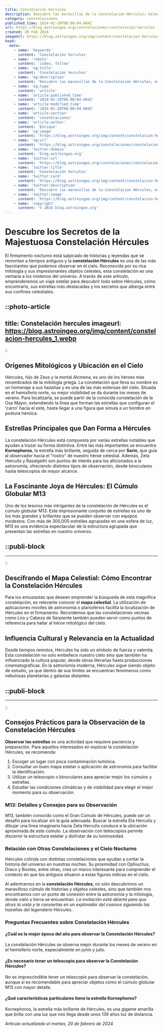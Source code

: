 ```yaml
---
title: Constelación hercules
description: Descubre las maravillas de la Constelación Hércules; mitos antiguos, estrellas brillantes y cúmulos globulares asombrosos en el cielo nocturno.
category: constelaciones
published_time: 2024-02-20T08:00:04.064Z
url: https://blog.astroingeo.org/constelaciones/constelacion-hercules
created: 20 Feb 2024
imageUrl: https://blog.astroingeo.org/img/content/constelacion-hercules_1.webp
head:
  meta:
    - name: 'keywords'
      content: 'Constelación hercules'
    - name: 'robots'
      content: 'index, follow'
    - name: 'og:title'
      content: 'Constelación hercules'
    - name: 'og:description'
      content: 'Descubre las maravillas de la Constelación Hércules; mitos antiguos, estrellas brillantes y cúmulos globulares asombrosos en el cielo nocturno.'
    - name: 'og:type'
      content: 'article'
    - name: 'article:published_time'
      content: '2024-02-20T08:00:04.064Z'
    - name: 'article:modified_time'
      content: '2024-02-20T08:00:04.064Z'
    - name: 'article:section'
      content: 'constelaciones'
    - name: 'article:author'
      content: 'Enrique'
    - name: 'og:image'
      content: 'https://blog.astroingeo.org/img/content/constelacion-hercules_1.webp'
    - name: 'og:url'
      content: 'https://blog.astroingeo.org/constelaciones/constelacion-hercules'
    - name: 'twitter:domain'
      content: 'blog.astroingeo.org'
    - name: 'twitter:url'
      content: 'https://blog.astroingeo.org/constelaciones/constelacion-hercules'
    - name: 'twitter:title'
      content: 'Constelación hercules'
    - name: 'twitter:card'
      content: 'https://blog.astroingeo.org/img/content/constelacion-hercules_1.webp'
    - name: 'twitter:description'
      content: 'Descubre las maravillas de la Constelación Hércules; mitos antiguos, estrellas brillantes y cúmulos globulares asombrosos en el cielo nocturno.'
    - name: 'twitter:image'
      content: 'https://blog.astroingeo.org/img/content/constelacion-hercules_1.webp'
    - name: 'copyright'
      content: '© 2024 blog.astroingeo.org'
---
```

# Descubre los Secretos de la Majestuosa Constelación Hércules

El firmamento nocturno está salpicado de historias y leyendas que se remontan a tiempos antiguos y la **constelación Hércules** es una de las más fascinantes que podemos observar en el cielo. Reconocida por su rica mitología y sus impresionantes objetos celestes, esta constelación es una ventana a los misterios del universo. A través de este artículo, emprenderemos un viaje estelar para descubrir todo sobre Hércules, cómo encontrarlo, sus estrellas más destacadas y los secretos que alberga entre sus confines celestiales.


::photo-article
---
title: Constelación hercules
imageurl: https://blog.astroingeo.org/img/content/constelacion-hercules_1.webp
---
::


## Orígenes Mitológicos y Ubicación en el Cielo

Hércules, hijo de Zeus y la mortal Alcmena, es uno de los héroes más renombrados de la mitología griega. La constelación que lleva su nombre es un homenaje a sus hazañas y es una de las más extensas del cielo. Situada en el hemisferio norte, su mejor visibilidad se da durante los meses de verano. Para localizarla, se puede partir de la conocida constelación de la Osa Mayor, extendiendo la línea que forman las estrellas que configuran el 'carro' hacia el este, hasta llegar a una figura que simula a un hombre en postura heroica.

## Estrellas Principales que Dan Forma a Hércules

La constelación Hércules está compuesta por varias estrellas notables que ayudan a trazar su forma distintiva. Entre las más importantes se encuentra **Kornephoros**, la estrella más brillante, seguida de cerca por **Sarin**, que guía al observador hacia el "rostro" de nuestro héroe celestial. Además, Zeta Herculis y Rasalgethi son puntos de interés para los aficionados a la astronomía, ofreciendo distintos tipos de observación, desde binoculares hasta telescopios de mayor alcance.

## La Fascinante Joya de Hércules: El Cúmulo Globular M13

Uno de los tesoros más intrigantes de la constelación de Hércules es el cúmulo globular M13. Este impresionante conjunto de estrellas es uno de los más grandes y brillantes que se pueden observar con equipos modestos. Con más de 300,000 estrellas agrupadas en una esfera de luz, M13 es una evidencia espectacular de la estructura agrupada que presentan las estrellas en nuestro universo.


  ::publi-block
  ---
  ---
  ::
  
  
## Descifrando el Mapa Celestial: Cómo Encontrar la Constelación Hércules

Para los entusiastas que deseen emprender la búsqueda de esta magnífica constelación, es relevante conocer el **mapa celestial**. La utilización de aplicaciones móviles de astronomía o planisferios facilita la localización de Hércules en el firmamento. Recordemos que las constelaciones vecinas como Lira y Cabeza de Serpiente también pueden servir como puntos de referencia para hallar al héroe mitológico del cielo.

## Influencia Cultural y Relevancia en la Actualidad

Desde tiempos remotos, Hércules ha sido un símbolo de fuerza y valentía. Esta constelación no solo embellece nuestro cielo sino que también ha influenciado la cultura popular, desde obras literarias hasta producciones cinematográficas. En la astronomía moderna, Hércules sigue siendo objeto de estudio, ya que dentro de sus límites se encuentran fenómenos como nebulosas planetarias y galaxias distantes.


  ::publi-block
  ---
  ---
  ::
  
  
## Consejos Prácticos para la Observación de la Constelación Hércules

**Observar las estrellas** es una actividad que requiere paciencia y preparación. Para aquellos interesados en explorar la constelación Hércules, se recomienda:

1. Escoger un lugar con poca contaminación lumínica.
2. Consultar un buen mapa estelar o aplicación de astronomía para facilitar la identificación.
3. Utilizar un telescopio o binoculares para apreciar mejor los cúmulos y estrellas.
4. Estudiar las condiciones climáticas y de visibilidad para elegir el mejor momento para su observación.

### M13: Detalles y Consejos para su Observación

M13, también conocido como el Gran Cúmulo de Hércules, puede ser un desafío para localizar sin la guía adecuada. Buscar la estrella Eta Herculis y dibujar una línea imaginaria hacia Zeta Herculis conduce a la ubicación aproximada de este cúmulo. La observación con telescopios permite discernir la estructura estelar y disfrutar de su luminosidad.

### Relación con Otras Constelaciones y el Cielo Nocturno

Hércules colinda con distintas constelaciones que ayudan a contar la historia del universo en nuestras noches. Su proximidad con Ophiuchus, Draco y Bootes, entre otras, crea un marco interesante para comprender el contexto en que los antiguos situaron a estas figuras míticas en el cielo.

Al adentrarnos en la **constelación Hércules**, no sólo descubrimos un maravilloso cúmulo de historias y objetos celestes, sino que también nos encontramos con un punto de conexión entre la astronomía y la mitología, donde cielo y tierra se encuentran. *La invitación está abierta para que alces la vista y te conviertas en un explorador del cosmos siguiendo las hazañas del legendario Hércules*.

### Preguntas Frecuentes sobre Constelación Hércules

#### ¿Cuál es la mejor época del año para observar la Constelación Hércules?
La constelación Hércules se observa mejor durante los meses de verano en el hemisferio norte, especialmente en junio y julio.

#### ¿Es necesario tener un telescopio para observar la Constelación Hércules?
No es imprescindible tener un telescopio para observar la constelación, aunque sí es recomendable para apreciar objetos como el cúmulo globular M13 con mayor detalle.

#### ¿Qué características particulares tiene la estrella Kornephoros?
Kornephoros, la estrella más brillante de Hércules, es una gigante amarilla que brilla con una luz que nos llega desde unos 139 años luz de distancia.

_Artículo actualizado el martes, 20 de febrero de 2024_